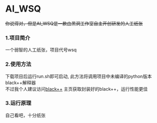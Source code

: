 # AI_WSQ
~~你说得对，但是AI_WSQ是一款由黑洞工作室自主开创研发的人工纸张~~  
### 1.项目简介
一个弱智的人工纸张，项目代号wsq  
### 2.使用方法  
下载项目后运行run.sh即可启动,
此方法将调用项目中未编译的python版本black++解释器  
不过我个人建议访问[black++](https://github.com/Maoziyu0416/black_plus_plus)
主页获取封装好的black++，运行性能更佳
### 3.运行原理
自己看吧，十分纸张